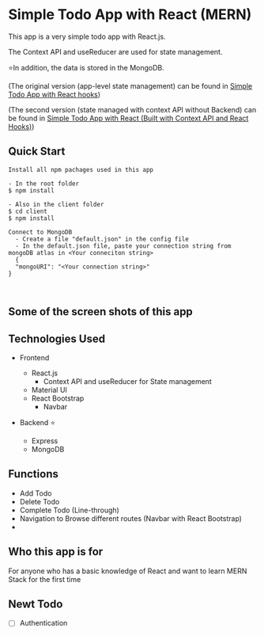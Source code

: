 # Simple Todo App with React (MERN)

This app is a very simple todo app with React.js.

The Context API and useReducer are used for state management.

⭐️In addition, the data is stored in the MongoDB.

(The original version (app-level state management) can be found in [Simple Todo App with React hooks](https://github.com/kjx63pro/simple_todo_app_with_react_hooks))

(The second version (state managed with context API without Backend) can be found in [Simple Todo App with React (Built with Context API and React Hooks)](https://github.com/kjx63pro/simple_todo_app_with_react_context_api_and_react_hooks))

## Quick Start

```
Install all npm pachages used in this app

- In the root folder
$ npm install

- Also in the client folder
$ cd client
$ npm install

Connect to MongoDB
  - Create a file "default.json" in the config file
  - In the default.json file, paste your connection string from mongoDB atlas in <Your conneciton string>
  {
  "mongoURI": "<Your connection string>"
}



```

## Some of the screen shots of this app

## Technologies Used

- Frontend

  - React.js
    - Context API and useReducer for State management
  - Material UI
  - React Bootstrap
    - Navbar

- Backend ⭐️
  - Express
  - MongoDB

## Functions

- Add Todo
- Delete Todo
- Complete Todo (Line-through)
- Navigation to Browse different routes (Navbar with React Bootstrap)
-

## Who this app is for

For anyone who has a basic knowledge of React and want to learn MERN Stack for the first time

## Newt Todo

- [ ] Authentication
